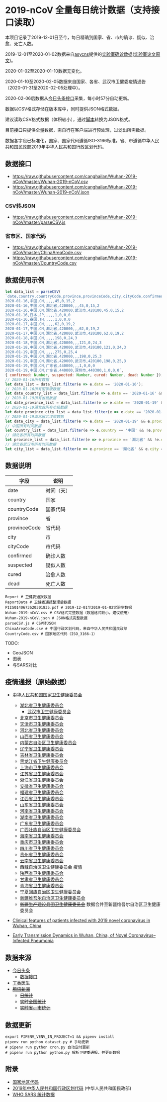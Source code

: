 # 2019-nCoV 全量每日统计数据（支持接口读取）

本项目记录了2019-12-01日至今，每日精确到国家、省、市的确诊、疑似、治愈、死亡人数。

2019-12-01至2020-01-02数据来自[asycns](https://github.com/asycns)提供的[实验室确诊数据](https://github.com/canghailan/Wuhan-2019-nCoV/issues/1)([实验室论文原文](https://www.thelancet.com/journals/lancet/article/PIIS0140-6736(20)30183-5/fulltext))。

2020-01-02至2020-01-10数据无变化。

2020-01-10至2020-02-05数据来自国家、各省、武汉市卫健委疫情通告（2020-01-31至2020-02-05处理中）。

2020-02-06后数据从[今日头条](https://i.snssdk.com/ugc/hotboard_fe/hot_list/template/hot_list/forum_tab.html)[接口](https://i.snssdk.com/forum/home/v1/info/?forum_id=1656784762444839)采集，每小时57分自动更新。

数据以CSV格式存储在版本库中，同时提供JSON格式数据。

建议读取CSV格式数据（体积较小），通过[脚本](https://raw.githubusercontent.com/canghailan/Wuhan-2019-nCoV/master/parseCSV.js)转换为JSON格式。

目前接口只提供全量数据，需自行在客户端进行预处理，过滤出所需数据。

数据各字段已标准化，国家、国家代码遵循ISO-3166标准，省、市遵循中华人民共和国民政部2019年中华人民共和国行政区划代码。


## 数据接口
* https://raw.githubusercontent.com/canghailan/Wuhan-2019-nCoV/master/Wuhan-2019-nCoV.csv
* https://raw.githubusercontent.com/canghailan/Wuhan-2019-nCoV/master/Wuhan-2019-nCoV.json

### CSV转JSON
* https://raw.githubusercontent.com/canghailan/Wuhan-2019-nCoV/master/parseCSV.js

### 省市区、国家代码
* https://raw.githubusercontent.com/canghailan/Wuhan-2019-nCoV/master/ChinaAreaCode.csv
* https://raw.githubusercontent.com/canghailan/Wuhan-2019-nCoV/master/CountryCode.csv


## 数据使用示例
```javascript
let data_list = parseCSV(
`date,country,countryCode,province,provinceCode,city,cityCode,confirmed,suspected,cured,dead
2020-01-16,中国,CN,,,,,45,0,15,2
2020-01-16,中国,CN,湖北省,420000,,,45,0,15,2
2020-01-16,中国,CN,湖北省,420000,武汉市,420100,45,0,15,2
2020-01-16,日本,JP,,,,,1,0,0,0
2020-01-16,泰国,TH,,,,,1,0,0,0
2020-01-17,中国,CN,,,,,62,0,19,2
2020-01-17,中国,CN,湖北省,420000,,,62,0,19,2
2020-01-17,中国,CN,湖北省,420000,武汉市,420100,62,0,19,2
2020-01-18,中国,CN,,,,,198,0,24,3
2020-01-18,中国,CN,湖北省,420000,,,121,0,24,3
2020-01-18,中国,CN,湖北省,420000,武汉市,420100,121,0,24,3
2020-01-19,中国,CN,,,,,275,0,25,4
2020-01-19,中国,CN,湖北省,420000,,,198,0,25,3
2020-01-19,中国,CN,湖北省,420000,武汉市,420100,198,0,25,3
2020-01-19,中国,CN,广东省,440000,,,1,0,0,0
2020-01-19,中国,CN,广东省,440000,深圳市,440300,1,0,0,0`, 
{ confirmed: Number, suspected: Number, cured: Number, dead: Number });
// 2020-01-16所有数据
let date_list = data_list.filter(e => e.date == '2020-01-16');
// 2020-01-16所有国家级数据
let date_country_list = data_list.filter(e => e.date == '2020-01-16' && !e.province);
// 2020-01-19所有省级数据
let date_province_list = data_list.filter(e => e.date == '2020-01-19' && e.province && !e.city);
// 2020-01-19湖北省所有市级数据
let date_province_city_list = data_list.filter(e => e.date == '2020-01-19' && e.province == '湖北省' && e.city);
// 2020-01-19湖北省武汉市数据
let date_city = data_list.filter(e => e.date == '2020-01-19' && e.province == '湖北省' && e.city == '武汉市');
// 中国所有时间数据
let country_list = data_list.filter(e => e.country == '中国' && !e.province);
// 湖北省所有时间数据
let province_list = data_list.filter(e => e.province == '湖北省' && !e.city);
// 湖北省武汉市所有时间数据
let city_list = data_list.filter(e => e.province == '湖北省' && e.city == '武汉市'); 
```


## 数据说明

| 字段           | 说明    |
| ------------ | ----- |
| date         | 时间（天） |
| country      | 国家    |
| countryCode  | 国家代码  |
| province     | 省     |
| provinceCode | 省代码   |
| city         | 市     |
| cityCode     | 市代码   |
| confirmed    | 确诊人数  |
| suspected    | 疑似人数  |
| cured        | 治愈人数  |
| dead         | 死亡人数  |


```shell
Report # 卫健委通报数据
ReportData # 卫健委通报整理后数据
PIIS0140673620301835.pdf # 2019-12-01至2019-01-02实验室数据
Wuhan-2019-nCoV.csv # CSV格式完整数据（数据格式较小，建议使用）
Wuhan-2019-nCoV.json # JSON格式完整数据
parseCSV.js # CSV转JSON
ChinaAreaCode.csv # 中国行政区划代码，来自中华人民共和国民政部
CountryCode.csv # 国家地区代码（ISO_3166-1）
```


TODO:

* GeoJSON
* 图表
* 与SARS对比



## 疫情通报（原始数据）

* [中华人民共和国国家卫生健康委员会](http://www.nhc.gov.cn/xcs/yqtb/list_gzbd.shtml)
  * [湖北省卫生健康委员会](http://wjw.hubei.gov.cn/bmdt/ztzl/fkxxgzbdgrfyyq/xxfb/)
    * [武汉市卫生健康委员会](http://wjw.wuhan.gov.cn/front/web/list3rd/no/802)
  * [北京市卫生健康委员会](http://wjw.beijing.gov.cn/wjwh/ztzl/xxgzbd/gzbdyqtb/)
  * [天津市卫生健康委员会](http://wsjk.tj.gov.cn/col/col87/index.html)
  * [河北省卫生健康委员会](http://wsjkw.hebei.gov.cn/index.do?cid=326&templet=list)
  * [山西省卫生健康委员会](http://wjw.shanxi.gov.cn/xingfew/index.hrh)
  * [内蒙古自治区卫生健康委员会](http://wjw.nmg.gov.cn/ztlm/2016n/xxgzbdgrdfyyqfk/yqtb/index.shtml)
  * [辽宁省卫生健康委员会](http://wsjk.ln.gov.cn/wst_zdzt/xxgzbd/yqtb/)
  * [吉林省卫生健康委员会](http://www.jl.gov.cn/szfzt/jlzxd/yqtb/)
  * [黑龙江省卫生健康委员会](http://wsjkw.hlj.gov.cn/index.php/Home/Zwgk/all/typeid/42)
  * [上海市卫生健康委员会](http://wsjkw.sh.gov.cn/xwfb/index.html)
  * [江苏省卫生健康委员会](http://wjw.jiangsu.gov.cn/col/col7290/index.html)
  * [浙江省卫生健康委员会](http://www.zjwjw.gov.cn/col/col1202101/index.html)
  * [安徽省卫生健康委员会](http://wjw.ah.gov.cn/news_list_477_1.html)
  * [福建省卫生健康委员会](http://wjw.fujian.gov.cn/xxgk/gzdt/wsjsyw/)
  * [江西省卫生健康委员会](http://hc.jiangxi.gov.cn/xwzx/wjxw/index.shtml)
  * [山东省卫生健康委员会](http://wsjkw.shandong.gov.cn/wzxxgk/zwgg/)
  * [河南省卫生健康委员会](http://wsjkw.henan.gov.cn/channels/854.shtml)
  * [湖南省卫生健康委员会](http://wjw.hunan.gov.cn/wjw/xxgk/gzdt/zyxw_1/index.html)
  * [广东省卫生健康委员会](http://wsjkw.gd.gov.cn/xxgzbdfk/yqtb/)
  * [广西壮族自治区卫生健康委员会](http://wsjkw.gxzf.gov.cn/zhuantiqu/ncov/)
  * [海南省卫生健康委员会](http://wst.hainan.gov.cn/swjw/rdzt/yqfk/)
  * [重庆市卫生健康委员会](http://wsjkw.cq.gov.cn/yqxxyqtb/)
  * [四川省卫生健康委员会](http://wsjkw.sc.gov.cn/scwsjkw/gggs/tygl.shtml)
  * [贵州省卫生健康委员会](http://www.gzhfpc.gov.cn/ztzl_500663/xxgzbdgrdfyyqfk/yqdt/)
  * [云南省卫生健康委员会](http://ynswsjkw.yn.gov.cn/wjwWebsite/web/col?id=UU157976428326282067&cn=xxgzbd&pcn=ztlm&pid=UU145102906505319731)
  * [西藏自治区卫生健康委员会](http://wjw.xizang.gov.cn/xwzx/wsjkdt/) [疫情](http://wjw.xizang.gov.cn/xwzx/wsjkdt/202001/t20200129_131159.html)
  * [陕西省卫生健康委员会](http://sxwjw.shaanxi.gov.cn/col/col863/index.html)
  * [甘肃省卫生健康委员会](http://wsjk.gansu.gov.cn/channel/10910/index.html)
  * [青海省卫生健康委员会](https://wsjkw.qinghai.gov.cn/zhxw/xwzx/index.html)
  * [宁夏回族自治区卫生健康委员会](http://wsjkw.nx.gov.cn/yqfkdt/yqsd1.htm)
  * [新疆维吾尔自治区卫生健康委员会](http://www.xjhfpc.gov.cn/ztzl/fkxxgzbdfygz/yqtb.htm)
  * ~~[新疆生产建设兵团卫生健康委员会](http://wsj.xjbt.gov.cn/xxgk/tzgg/)~~ 数据合并至新疆维吾尔自治区卫生健康委员会

* [Clinical features of patients infected with 2019 novel coronavirus in Wuhan, China](https://www.thelancet.com/journals/lancet/article/PIIS0140-6736(20)30183-5/fulltext)
* [Early Transmission Dynamics in Wuhan, China, of Novel Coronavirus–Infected Pneumonia](https://www.nejm.org/doi/full/10.1056/NEJMoa2001316)


## 数据来源

* [今日头条](https://i.snssdk.com/ugc/hotboard_fe/hot_list/template/hot_list/forum_tab.html)
  * [数据接口](https://i.snssdk.com/forum/home/v1/info/?forum_id=1656784762444839)
* [丁香医生](https://3g.dxy.cn/newh5/view/pneumonia)
* ~~[腾讯新闻](https://news.qq.com//zt2020/page/feiyan.htm)~~
  * ~~[日统计](https://view.inews.qq.com/g2/getOnsInfo?name=wuwei_ww_cn_day_counts)~~
  * ~~[实时全国统计](https://view.inews.qq.com/g2/getOnsInfo?name=wuwei_ww_global_vars)~~
  * ~~[实时省、市统计](https://view.inews.qq.com/g2/getOnsInfo?name=wuwei_ww_area_counts)~~



## 数据更新
```shell
export PIPENV_VENV_IN_PROJECT=1 && pipenv install
pipenv run python dataset.py # 手动更新
# pipenv run python cron.py 自动定时更新
# pipenv run python python.py 解析卫健委通报，并更新数据
```


## 附录
* [国家地区代码](https://zh.wikipedia.org/wiki/ISO_3166-1)
* [2019年中华人民共和国行政区划代码](http://www.mca.gov.cn/article/sj/xzqh/2019/) (中华人民共和国民政部)
* [WHO SARS 统计数据](https://www.who.int/csr/sars/country/en/)